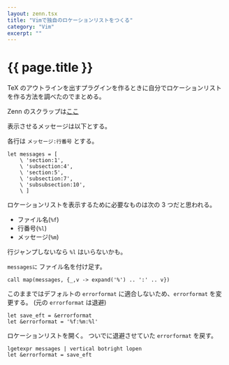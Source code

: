 ```yaml
---
layout: zenn.tsx
title: "Vimで独自のロケーションリストをつくる"
category: "Vim"
excerpt: ""
---
```


# {{ page.title }}

TeX のアウトラインを出すプラグインを作るときに自分でロケーションリストを作る方法を調べたのでまとめる。

Zenn のスクラップは[ここ](https://zenn.dev/omochice/scraps/0f24249a336b20)


表示させるメッセージは以下とする。

各行は `メッセージ:行番号` とする。

```vim
let messages = [
    \ 'section:1',
    \ 'subsection:4',
    \ 'section:5',
    \ 'subsection:7',
    \ 'subsubsection:10',
    \ ]
```

ロケーションリストを表示するために必要なものは次の 3 つだと思われる。

- ファイル名(`%f`)
- 行番号(`%l`)
- メッセージ(`%m`)

行ジャンプしないなら `%l` はいらないかも。

`messagesに` ファイル名を付け足す。


```vim
call map(messages, {_,v -> expand('%') .. ':' .. v})
```

このままではデフォルトの `errorformat` に適合しないため、`errorformat` を変更する。
(元の `errorformat` は退避)

```vim
let save_eft = &errorformat
let &errorformat = '%f:%m:%l'
```

ロケーションリストを開く。
ついでに退避させていた `errorformat` を戻す。

```vim
lgetexpr messages | vertical botright lopen
let &errorformat = save_eft
```

